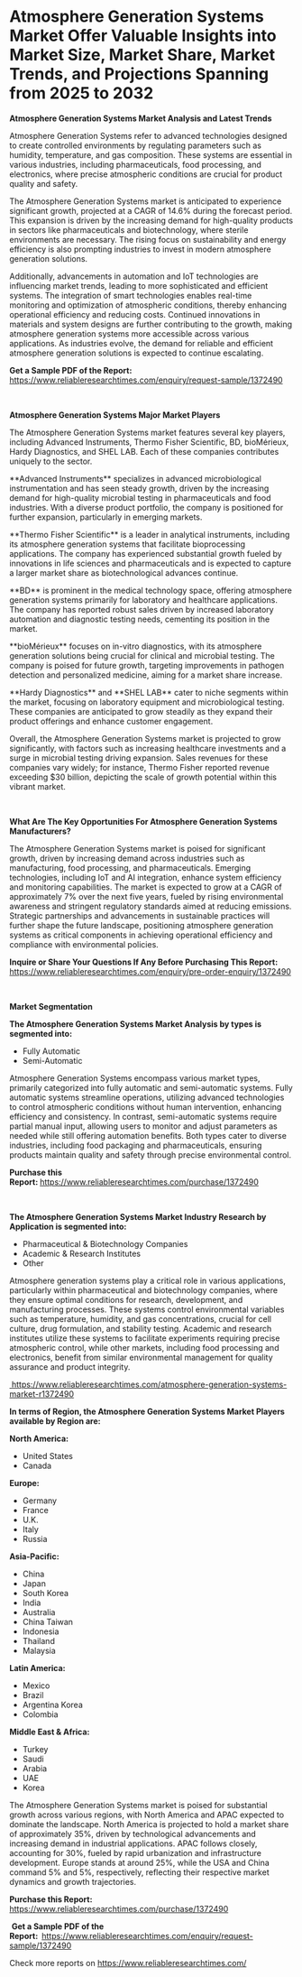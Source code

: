 <p><h1>Atmosphere Generation Systems Market Offer Valuable Insights into Market Size, Market Share, Market Trends, and Projections Spanning from 2025 to 2032</h1></p><p><strong>Atmosphere Generation Systems Market Analysis and Latest Trends</strong></p>
<p><p>Atmosphere Generation Systems refer to advanced technologies designed to create controlled environments by regulating parameters such as humidity, temperature, and gas composition. These systems are essential in various industries, including pharmaceuticals, food processing, and electronics, where precise atmospheric conditions are crucial for product quality and safety. </p><p>The Atmosphere Generation Systems market is anticipated to experience significant growth, projected at a CAGR of 14.6% during the forecast period. This expansion is driven by the increasing demand for high-quality products in sectors like pharmaceuticals and biotechnology, where sterile environments are necessary. The rising focus on sustainability and energy efficiency is also prompting industries to invest in modern atmosphere generation solutions.</p><p>Additionally, advancements in automation and IoT technologies are influencing market trends, leading to more sophisticated and efficient systems. The integration of smart technologies enables real-time monitoring and optimization of atmospheric conditions, thereby enhancing operational efficiency and reducing costs. Continued innovations in materials and system designs are further contributing to the growth, making atmosphere generation systems more accessible across various applications. As industries evolve, the demand for reliable and efficient atmosphere generation solutions is expected to continue escalating.</p></p>
<p><strong>Get a Sample PDF of the Report:&nbsp;</strong> <a href="https://www.reliableresearchtimes.com/enquiry/request-sample/1372490?utm_campaign=3190&utm_medium=2&utm_source=Github&utm_content=ia&utm_term=22032025&utm_id=atmosphere-generation-systems">https://www.reliableresearchtimes.com/enquiry/request-sample/1372490</a></p>
<p>&nbsp;</p>
<p><strong>Atmosphere Generation Systems Major Market Players</strong></p>
<p><p>The Atmosphere Generation Systems market features several key players, including Advanced Instruments, Thermo Fisher Scientific, BD, bioMérieux, Hardy Diagnostics, and SHEL LAB. Each of these companies contributes uniquely to the sector.</p><p>**Advanced Instruments** specializes in advanced microbiological instrumentation and has seen steady growth, driven by the increasing demand for high-quality microbial testing in pharmaceuticals and food industries. With a diverse product portfolio, the company is positioned for further expansion, particularly in emerging markets.</p><p>**Thermo Fisher Scientific** is a leader in analytical instruments, including its atmosphere generation systems that facilitate bioprocessing applications. The company has experienced substantial growth fueled by innovations in life sciences and pharmaceuticals and is expected to capture a larger market share as biotechnological advances continue.</p><p>**BD** is prominent in the medical technology space, offering atmosphere generation systems primarily for laboratory and healthcare applications. The company has reported robust sales driven by increased laboratory automation and diagnostic testing needs, cementing its position in the market.</p><p>**bioMérieux** focuses on in-vitro diagnostics, with its atmosphere generation solutions being crucial for clinical and microbial testing. The company is poised for future growth, targeting improvements in pathogen detection and personalized medicine, aiming for a market share increase.</p><p>**Hardy Diagnostics** and **SHEL LAB** cater to niche segments within the market, focusing on laboratory equipment and microbiological testing. These companies are anticipated to grow steadily as they expand their product offerings and enhance customer engagement.</p><p>Overall, the Atmosphere Generation Systems market is projected to grow significantly, with factors such as increasing healthcare investments and a surge in microbial testing driving expansion. Sales revenues for these companies vary widely; for instance, Thermo Fisher reported revenue exceeding $30 billion, depicting the scale of growth potential within this vibrant market.</p></p>
<p>&nbsp;</p>
<p><strong>What Are The Key Opportunities For Atmosphere Generation Systems Manufacturers?</strong></p>
<p><p>The Atmosphere Generation Systems market is poised for significant growth, driven by increasing demand across industries such as manufacturing, food processing, and pharmaceuticals. Emerging technologies, including IoT and AI integration, enhance system efficiency and monitoring capabilities. The market is expected to grow at a CAGR of approximately 7% over the next five years, fueled by rising environmental awareness and stringent regulatory standards aimed at reducing emissions. Strategic partnerships and advancements in sustainable practices will further shape the future landscape, positioning atmosphere generation systems as critical components in achieving operational efficiency and compliance with environmental policies.</p></p>
<p><strong>Inquire or Share Your Questions If Any Before Purchasing This Report:</strong> <a href="https://www.reliableresearchtimes.com/enquiry/pre-order-enquiry/1372490?utm_campaign=3190&utm_medium=2&utm_source=Github&utm_content=ia&utm_term=22032025&utm_id=atmosphere-generation-systems">https://www.reliableresearchtimes.com/enquiry/pre-order-enquiry/1372490</a></p>
<p>&nbsp;</p>
<p><strong>Market Segmentation</strong></p>
<p><strong>The Atmosphere Generation Systems Market Analysis by types is segmented into:</strong></p>
<p><ul><li>Fully Automatic</li><li>Semi-Automatic</li></ul></p>
<p><p>Atmosphere Generation Systems encompass various market types, primarily categorized into fully automatic and semi-automatic systems. Fully automatic systems streamline operations, utilizing advanced technologies to control atmospheric conditions without human intervention, enhancing efficiency and consistency. In contrast, semi-automatic systems require partial manual input, allowing users to monitor and adjust parameters as needed while still offering automation benefits. Both types cater to diverse industries, including food packaging and pharmaceuticals, ensuring products maintain quality and safety through precise environmental control.</p></p>
<p><strong>Purchase this Report:&nbsp;</strong><a href="https://www.reliableresearchtimes.com/purchase/1372490?utm_campaign=3190&utm_medium=2&utm_source=Github&utm_content=ia&utm_term=22032025&utm_id=atmosphere-generation-systems">https://www.reliableresearchtimes.com/purchase/1372490</a></p>
<p>&nbsp;</p>
<p><strong>The Atmosphere Generation Systems Market Industry Research by Application is segmented into:</strong></p>
<p><ul><li>Pharmaceutical & Biotechnology Companies</li><li>Academic & Research Institutes</li><li>Other</li></ul></p>
<p><p>Atmosphere generation systems play a critical role in various applications, particularly within pharmaceutical and biotechnology companies, where they ensure optimal conditions for research, development, and manufacturing processes. These systems control environmental variables such as temperature, humidity, and gas concentrations, crucial for cell culture, drug formulation, and stability testing. Academic and research institutes utilize these systems to facilitate experiments requiring precise atmospheric control, while other markets, including food processing and electronics, benefit from similar environmental management for quality assurance and product integrity.</p></p>
<p><a href="https://www.reliableresearchtimes.com/atmosphere-generation-systems-market-r1372490?utm_campaign=3190&utm_medium=2&utm_source=Github&utm_content=ia&utm_term=22032025&utm_id=atmosphere-generation-systems">&nbsp;https://www.reliableresearchtimes.com/atmosphere-generation-systems-market-r1372490</a></p>
<p><strong>In terms of Region, the Atmosphere Generation Systems Market Players available by Region are:</strong></p>
<p>
    <p> <strong> North America: </strong>
        <ul>
            <li>United States</li>
            <li>Canada</li>
        </ul>
        </p> 
    <p> <strong> Europe: </strong>
        <ul>
            <li>Germany</li>
            <li>France</li>
            <li>U.K.</li>
            <li>Italy</li>
            <li>Russia</li>
        </ul>
        </p> 
    <p> <strong> Asia-Pacific: </strong>
        <ul>
            <li>China</li>
            <li>Japan</li>
            <li>South Korea</li>
            <li>India</li>
            <li>Australia</li>
            <li>China Taiwan</li>
            <li>Indonesia</li>
            <li>Thailand</li>
            <li>Malaysia</li>
        </ul>
        </p> 
    <p> <strong> Latin America: </strong>
        <ul>
            <li>Mexico</li>
            <li>Brazil</li>
            <li>Argentina Korea</li>
            <li>Colombia</li>
        </ul>
        </p> 
    <p> <strong> Middle East & Africa: </strong>
        <ul>
            <li>Turkey</li>
            <li>Saudi</li>
            <li>Arabia</li>
            <li>UAE</li>
            <li>Korea</li>
        </ul>
    </p>
    </p>
<p><p>The Atmosphere Generation Systems market is poised for substantial growth across various regions, with North America and APAC expected to dominate the landscape. North America is projected to hold a market share of approximately 35%, driven by technological advancements and increasing demand in industrial applications. APAC follows closely, accounting for 30%, fueled by rapid urbanization and infrastructure development. Europe stands at around 25%, while the USA and China command 5% and 5%, respectively, reflecting their respective market dynamics and growth trajectories.</p></p>
<p><strong>Purchase this Report: </strong><a href="https://www.reliableresearchtimes.com/purchase/1372490?utm_campaign=3190&utm_medium=2&utm_source=Github&utm_content=ia&utm_term=22032025&utm_id=atmosphere-generation-systems">https://www.reliableresearchtimes.com/purchase/1372490</a></p>
<p>&nbsp;<strong>Get a Sample PDF of the Report:&nbsp;&nbsp;</strong><a href="https://www.reliableresearchtimes.com/enquiry/request-sample/1372490?utm_campaign=3190&utm_medium=2&utm_source=Github&utm_content=ia&utm_term=22032025&utm_id=atmosphere-generation-systems">https://www.reliableresearchtimes.com/enquiry/request-sample/1372490</a></p>
<p><strong></strong></p>
<p>Check more reports on <a href="https://www.reliableresearchtimes.com/?utm_campaign=3190&utm_medium=2&utm_source=Github&utm_content=ia&utm_term=22032025&utm_id=atmosphere-generation-systems">https://www.reliableresearchtimes.com/</a></p>